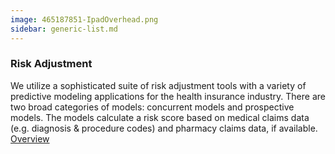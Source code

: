 ```yaml
---
image: 465187851-IpadOverhead.png
sidebar: generic-list.md
---
```


### Risk Adjustment

We utilize a sophisticated suite of risk adjustment tools with a variety of predictive modeling applications for the health insurance industry. There are two broad categories of models: concurrent models and prospective models. The models calculate a risk score based on medical claims data (e.g. diagnosis & procedure codes) and pharmacy claims data, if available.
[Overview]

[Overview]: http://google.com
